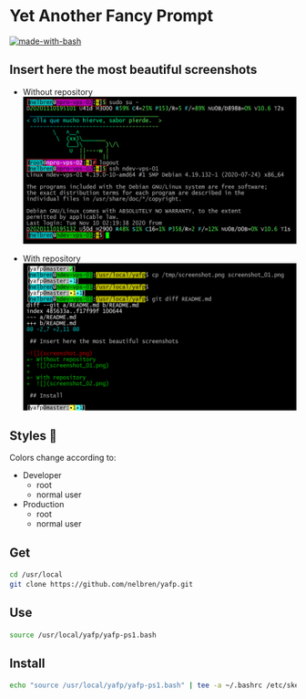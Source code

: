 # Yet Another Fancy Prompt

[![made-with-bash](https://img.shields.io/badge/Made%20with-Bash-1f425f.svg)](https://www.gnu.org/software/bash/)

## Insert here the most beautiful screenshots

- Without repository
  ![](screenshot_01.png)

- With repository
  ![](screenshot_02.png)

## Styles :art:

Colors change according to:

- Developer
  - root
  - normal user
- Production 
  - root
  - normal user

## Get

```bash
cd /usr/local
git clone https://github.com/nelbren/yafp.git
```

## Use

```bash
source /usr/local/yafp/yafp-ps1.bash
```

## Install

```bash
echo "source /usr/local/yafp/yafp-ps1.bash" | tee -a ~/.bashrc /etc/skel/.bashrc
```
